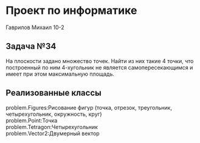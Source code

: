# Проект по информатике
Гаврилов Михаил 10-2
## Задача №34

На плоскости задано множество точек. Найти из них такие 4 точки, что построенный
по ним 4-хугольник не является самопересекающимся и имеет при этом
максимальную площадь.

## Реализованные классы
problem.Figures:Рисование фигур (точка, отрезок, треугольник, четырехугольник, окружность, круг)<br>
problem.Point:Точка<br>
problem.Tetragon:Четырехугольник<br>
problem.Vector2:Двумерный вектор<br>
